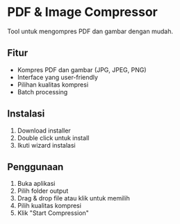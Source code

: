 # PDF & Image Compressor

Tool untuk mengompres PDF dan gambar dengan mudah.

## Fitur
- Kompres PDF dan gambar (JPG, JPEG, PNG)
- Interface yang user-friendly
- Pilihan kualitas kompresi
- Batch processing

## Instalasi
1. Download installer
2. Double click untuk install
3. Ikuti wizard instalasi

## Penggunaan
1. Buka aplikasi
2. Pilih folder output
3. Drag & drop file atau klik untuk memilih
4. Pilih kualitas kompresi
5. Klik "Start Compression"